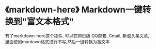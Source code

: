 # 《markdown-here》 Markdown一键转换到"富文本格式"

有了markdown-here这个插件, 可以在网页版 QQ邮箱, Gmail, 新浪头条文章,     
里面使用mardown格式进行书写,然后一键转换为富文本    


